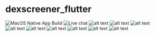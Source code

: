 # dexscreener_flutter

![MacOS Native App Build](.git_meta/flutter-macos-native-app-home.png)
![Live chat](.git_meta/group-chat-using-sockets.io-and-supabase.png)
![alt text](.git_meta/Screenshot_2024-10-28-09-50-05-84_ac39fb0d891fb367b702aabf8b69f8cb.jpg) ![alt text](.git_meta/Screenshot_2024-10-28-09-50-11-41_ac39fb0d891fb367b702aabf8b69f8cb.jpg) ![alt text](.git_meta/Screenshot_2024-10-28-09-50-14-03_ac39fb0d891fb367b702aabf8b69f8cb.jpg) ![alt text](.git_meta/Screenshot_2024-10-28-09-50-20-93_ac39fb0d891fb367b702aabf8b69f8cb.jpg) ![alt text](.git_meta/Screenshot_2024-10-28-09-50-27-08_ac39fb0d891fb367b702aabf8b69f8cb.jpg) ![alt text](.git_meta/Screenshot_2024-10-28-09-51-22-93_ac39fb0d891fb367b702aabf8b69f8cb.png) ![alt text](.git_meta/Screenshot_2024-10-28-09-51-36-93_ac39fb0d891fb367b702aabf8b69f8cb.png) ![alt text](.git_meta/Screenshot_2024-10-28-10-13-28-45_ac39fb0d891fb367b702aabf8b69f8cb.jpg) ![alt text](.git_meta/Screenshot_2024-10-28-10-13-50-65_ac39fb0d891fb367b702aabf8b69f8cb.jpg)